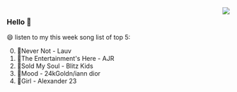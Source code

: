 <img align="right"  src="https://github-readme-stats.vercel.app/api/top-langs/?username=sohyunQVQ" />

### Hello 👋

😄 listen to my this week song list of top 5:

0. 🌈Never Not - Lauv
1. 🌈The Entertainment's Here - AJR
2. 🌈Sold My Soul - Blitz Kids
3. 🌈Mood - 24kGoldn/iann dior
4. 🌈Girl - Alexander 23

